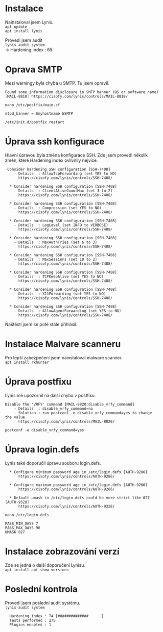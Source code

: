 # Instalace
Nainstaloval jsem Lynis.  
`apt update`  
`apt install lynis`  

Provedl jsem audit  
`lynis audit system`  
-> Hardening index : 65

# Oprava SMTP
Mezi warningy byla chyba u SMTP. Tu jsem opravil.  
```
Found some information disclosure in SMTP banner (OS or software name) [MAIL-8818] https://cisofy.com/lynis/controls/MAIL-8818/
```
`nano /etc/postfix/main.cf`  
```
mtpd_banner = $myhostname ESMTP
```
`/etc/init.d/postfix restart`  

# Úprava ssh konfigurace
Hlavní úpravou byla změna konfigurace SSH. Zde jsem provedl několik změn, které Hardening index ovlivnily nejvíce.  
```
 Consider hardening SSH configuration [SSH-7408]
    - Details  : AllowTcpForwarding (set YES to NO)
      https://cisofy.com/lynis/controls/SSH-7408/

  * Consider hardening SSH configuration [SSH-7408]
    - Details  : ClientAliveCountMax (set 3 to 2)
      https://cisofy.com/lynis/controls/SSH-7408/

  * Consider hardening SSH configuration [SSH-7408]
    - Details  : Compression (set YES to NO)
      https://cisofy.com/lynis/controls/SSH-7408/

  * Consider hardening SSH configuration [SSH-7408]
    - Details  : LogLevel (set INFO to VERBOSE)
      https://cisofy.com/lynis/controls/SSH-7408/

  * Consider hardening SSH configuration [SSH-7408]
    - Details  : MaxAuthTries (set 6 to 3)
      https://cisofy.com/lynis/controls/SSH-7408/

  * Consider hardening SSH configuration [SSH-7408]
    - Details  : MaxSessions (set 10 to 2)
      https://cisofy.com/lynis/controls/SSH-7408/

  * Consider hardening SSH configuration [SSH-7408]
    - Details  : TCPKeepAlive (set YES to NO)
      https://cisofy.com/lynis/controls/SSH-7408/

  * Consider hardening SSH configuration [SSH-7408]
    - Details  : X11Forwarding (set YES to NO)
      https://cisofy.com/lynis/controls/SSH-7408/

  * Consider hardening SSH configuration [SSH-7408]
    - Details  : AllowAgentForwarding (set YES to NO)
      https://cisofy.com/lynis/controls/SSH-7408/
```
Naštěstí jsem se poté stále přihlásil.  
# Instalace Malvare scanneru
Pro lepší zabezpečení jsem nainstaloval malware scanner.  
`apt install rkhunter`    

# Úprava postfixu
Lynis mě upozornil na další chybu v postfixu.  

```
Disable the 'VRFY' command [MAIL-8820:disable_vrfy_command]
    - Details  : disable_vrfy_command=no
    - Solution : run postconf -e disable_vrfy_command=yes to change the value
      https://cisofy.com/lynis/controls/MAIL-8820/
```
`postconf -e disable_vrfy_command=yes`  


# Úprava login.defs
Lynis také doporučil úpravu souboru login.defs.  
```
  * Configure minimum password age in /etc/login.defs [AUTH-9286]
      https://cisofy.com/lynis/controls/AUTH-9286/

  * Configure maximum password age in /etc/login.defs [AUTH-9286]
      https://cisofy.com/lynis/controls/AUTH-9286/

  * Default umask in /etc/login.defs could be more strict like 027 [AUTH-9328]
      https://cisofy.com/lynis/controls/AUTH-9328/
```

`nano /etc/login.defs`  
```
PASS_MIN_DAYS 7
PASS_MAX_DAYS 90
UMASK 027
```

# Instalace zobrazování verzí
Zde se jedná o další doporučení Lynisu.  
`apt install apt-show-versions`

# Poslední kontrola
Provedl jsem poslední audit systému.  
`lynis audit system`  
```
  Hardening index : 74 [##############      ]
  Tests performed : 275
  Plugins enabled : 1
```